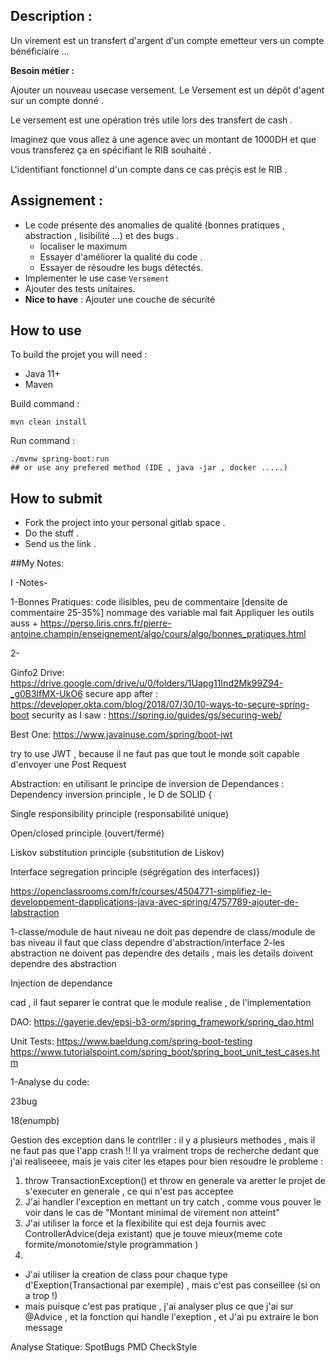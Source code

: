 ## Description :

Un virement est un transfert d'argent d'un compte emetteur vers un compte bénéficiaire ...

**Besoin métier :**

Ajouter un nouveau usecase versement. Le Versement est un dépôt d'agent sur un compte donné .

Le versement est une opération trés utile lors des transfert de cash .

Imaginez que vous allez à une agence avec un montant de 1000DH et que vous transferez ça en spécifiant le RIB souhaité .

L'identifiant fonctionnel d'un compte dans ce cas préçis est le RIB .


## Assignement :

* Le code présente des anomalies de qualité (bonnes pratiques , abstraction , lisibilité ...) et des bugs .
  * localiser le maximum
  * Essayer d'améliorer la qualité du code .
  * Essayer de résoudre les bugs détectés.
* Implementer le use case `Versement`
* Ajouter des tests unitaires.
* **Nice to have** : Ajouter une couche de sécurité

## How to use
To build the projet you will need :
* Java 11+
* Maven

Build command :
```
mvn clean install
```

Run command :
```
./mvnw spring-boot:run 
## or use any prefered method (IDE , java -jar , docker .....)
```

## How to submit
* Fork the project into your personal gitlab space .
* Do the stuff .
* Send us the link .


##My Notes:

I -Notes-

1-Bonnes Pratiques:
code ilisibles, peu de commentaire [densite de commentaire 25-35%]
nommage des variable mal fait
Appliquer les outils auss +
https://perso.liris.cnrs.fr/pierre-antoine.champin/enseignement/algo/cours/algo/bonnes_pratiques.html

2-







Ginfo2 Drive:
https://drive.google.com/drive/u/0/folders/1Uapg11Ind2Mk99Z94-_g0B3lfMX-UkO6
secure app after :
https://developer.okta.com/blog/2018/07/30/10-ways-to-secure-spring-boot
security as I saw :
https://spring.io/guides/gs/securing-web/

Best One:
https://www.javainuse.com/spring/boot-jwt

try to use JWT , because il ne faut pas que tout le monde soit capable d'envoyer une Post Request



Abstraction: en utilisant le principe de inversion de Dependances :
Dependency inversion principle , le D de SOLID {

Single responsibility principle (responsabilité unique)

Open/closed principle (ouvert/fermé)

Liskov substitution principle (substitution de Liskov)

Interface segregation principle (ségrégation des interfaces)}

https://openclassrooms.com/fr/courses/4504771-simplifiez-le-developpement-dapplications-java-avec-spring/4757789-ajouter-de-labstraction

1-classe/module de haut niveau ne doit pas dependre de class/module de bas niveau
il faut que class dependre d'abstraction/interface
2-les abstraction ne doivent pas dependre des details ,
mais les details doivent dependre des abstraction

Injection de dependance

cad , il faut separer le contrat que le module realise , de l'implementation


DAO:
https://gayerie.dev/epsi-b3-orm/spring_framework/spring_dao.html

Unit Tests:
https://www.baeldung.com/spring-boot-testing
https://www.tutorialspoint.com/spring_boot/spring_boot_unit_test_cases.htm

1-Analyse du code:

23bug

18(enumpb)


Gestion des exception dans le contrller : il y a plusieurs methodes , mais il ne faut pas que l'app crash  !!
Il ya vraiment trops de recherche dedant que j'ai realiseeee,
mais je vais citer les etapes pour bien resoudre le probleme :
1. throw TransactionException() et throw en generale va aretter le projet de s'executer en generale , ce qui n'est pas acceptee
2. J'ai handler l'exception en mettant un try catch , comme vous pouver le voir dans le cas de "Montant minimal de virement non atteint"
3. J'ai utiliser la force et la flexibilite qui est deja fournis avec ControllerAdvice(deja existant) que je touve mieux(meme cote formite/monotomie/style programmation )
4.
* J'ai utiliser la creation de class pour chaque type d'Exeption(Transactional par exemple) , mais c'est pas conseillee (si on a trop !)
* mais puisque c'est pas pratique , j'ai analyser plus ce que j'ai sur @Advice , et la fonction qui handle l'exeption , et J'ai pu extraire le bon message

Analyse Statique:
SpotBugs
PMD
CheckStyle



